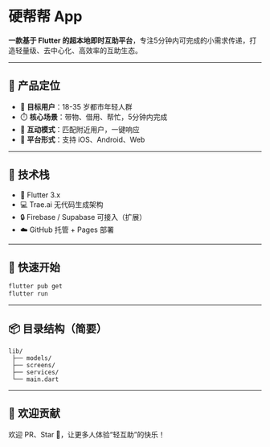 # 硬帮帮 App

**一款基于 Flutter 的超本地即时互助平台**，专注5分钟内可完成的小需求传递，打造轻量级、去中心化、高效率的互助生态。

---

## 🌟 产品定位

- 🎯 **目标用户**：18-35 岁都市年轻人群
- ⏱️ **核心场景**：带物、借用、帮忙，5分钟内完成
- 🤝 **互动模式**：匹配附近用户，一键响应
- 📱 **平台形式**：支持 iOS、Android、Web

---

## 🧱 技术栈

- 💙 Flutter 3.x
- 💻 Trae.ai 无代码生成架构
- 🔒 Firebase / Supabase 可接入（扩展）
- ☁️ GitHub 托管 + Pages 部署

---

## 🚀 快速开始

```bash
flutter pub get
flutter run
```

---

## 📦 目录结构（简要）

```
lib/
 ├── models/
 ├── screens/
 ├── services/
 └── main.dart
```

---

## 🙌 欢迎贡献

欢迎 PR、Star 🌟，让更多人体验“轻互助”的快乐！
